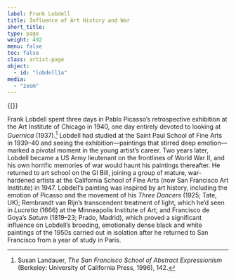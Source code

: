 ```yaml
---
label: Frank Lobdell
title: Influence of Art History and War
short_title:
type: page
weight: 492
menu: false
toc: false
class: artist-page
object:
  - id: "lobdell1a"
media:
  - "zoom"
---
```


{{<q-figure-group id="lobdell1a, lobdell1b" grid="2">}}

Frank Lobdell spent three days in Pablo Picasso’s retrospective exhibition at the Art Institute of Chicago in 1940, one day entirely devoted to looking at *Guernica* (1937).[^1] Lobdell had studied at the Saint Paul School of Fine Arts in 1939–40 and seeing the exhibition—paintings that stirred deep emotion—marked a pivotal moment in the young artist’s career. Two years later, Lobdell became a US Army lieutenant on the frontlines of World War II, and his own horrific memories of war would haunt his paintings thereafter. He returned to art school on the GI Bill, joining a group of mature, war-hardened artists at the California School of Fine Arts (now San Francisco Art Institute) in 1947. Lobdell’s painting was inspired by art history, including the emotion of Picasso and the movement of his *Three Dancers* (1925; Tate, UK); Rembrandt van Rijn’s transcendent treatment of light, which he’d seen in *Lucretia* (1666) at the Minneapolis Institute of Art; and Francisco de Goya’s *Saturn* (1819–23; Prado, Madrid), which proved a significant influence on Lobdell’s brooding, emotionally dense black and white paintings of the 1950s carried out in isolation after he returned to San Francisco from a year of study in Paris.

[^1]: Susan Landauer, *The San Francisco School of Abstract Expressionism* (Berkeley: University of California Press, 1996), 142.
